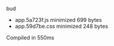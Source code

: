 bud

 - app.5a723f.js       minimized       699 bytes
 - app.59d7be.css       minimized       248 bytes

Compiled in 550ms